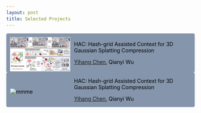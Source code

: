 ```yaml
---
layout: post
title: Selected Projects
---
```


<div style="display: flex; align-items: center; background-color: rgb(133, 149, 171); color: black; border-radius: 4px;">
  <div style="flex: 1;">
    <img src="paper_hac_teaser.png" alt="mmme" style="max-width: 100%; margin-top: 10px; margin-left: 10px;">
  </div>
  <div style="flex: 2; padding-left: 20px;">
    <p>HAC: Hash-grid Assisted Context for 3D Gaussian Splatting Compression</p>
    <p><a href="https://yihangchen-ee.github.io">Yihang Chen</a>, Qianyi Wu</p>
  </div>
</div>

<div style="display: flex; align-items: center; background-color: rgb(133, 149, 171); color: black; border-radius: 4px;">
  <div style="flex: 1;">
    <img src="paper_hac_teaser2.png" alt="mmme" style="max-width: 100%; margin-top: 10px; margin-left: 10px;">
  </div>
  <div style="flex: 2; padding-left: 20px;">
    <p>HAC: Hash-grid Assisted Context for 3D Gaussian Splatting Compression</p>
    <p><a href="https://yihangchen-ee.github.io">Yihang Chen</a>, Qianyi Wu</p>
  </div>
</div>



